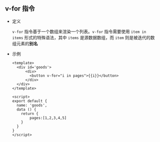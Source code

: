 ## v-for 指令

- 定义

  `v-for` 指令基于一个数组来渲染一个列表。`v-for` 指令需要使用 `item in items` 形式的特殊语法，其中 `items` 是源数据数组，而 `item` 则是被迭代的数组元素的**别名**

- 示例

  ```vue
  <template>
    <div id='goods'>
        <div>
          <button v-for="i in pages">{{i}}</button>
        </div>
    </div>
  </template>
  
  <script>
  export default {
    name: 'goods',
    data () {
      return {
          pages:[1,2,3,4,5]
      }
    }
  }
  </script>
  ```

  

